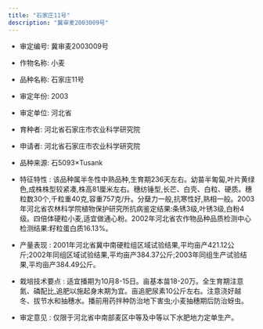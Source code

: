 ```yaml
---
title: "石家庄11号"
description: "冀审麦2003009号"
---
```

* 审定编号:  冀审麦2003009号

*  作物名称:  小麦

*  品种名称:  石家庄11号

*  审定年份:  2003

*  审定单位:  河北省

* 育种者:  河北省石家庄市农业科学研究院

*  申请者:  河北省石家庄市农业科学研究院

*  品种来源:  石5093×Tusank

*  特征特性 : 
该品种属半冬性中熟品种,生育期236天左右。幼苗半匍匐,叶片黄绿色,成株株型较紧凑,株高81厘米左右。穗纺锤型,长芒、白壳、白粒、硬质。穗粒数30个,千粒重40克,容重757克/升。分蘖力一般,抗寒性好,熟相一般。2003年河北省农林科学院植物保护研究所抗病鉴定结果:条锈3级,叶锈3级,白粉4级。四倍体硬粒小麦,适宜做通心粉。2002年河北省农作物品种品质检测中心检测结果:籽粒蛋白质16.13%。
 
*  产量表现 : 
2001年河北省冀中南硬粒组区域试验结果,平均亩产421.12公斤;2002年同组区域试验结果,平均亩产384.37公斤;2003年同组生产试验结果,平均亩产384.49公斤。

*  栽培技术要点 : 
适宜播期为10月8-15日。亩基本苗18-20万。全生育期注意氮、磷配比,追肥以施起身末期为宜。亩追肥尿素10公斤左右。注意浇好越冬、拔节水和抽穗水。播前用药拌种防治地下害虫;小麦抽穗期后防治蚜虫。

*  审定意见 : 
仅限于河北省中南部麦区中等及中等以下水肥地力定单生产。
